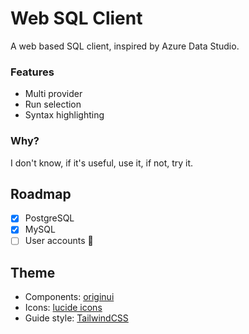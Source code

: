 # Web SQL Client

A web based SQL client, inspired by Azure Data Studio.

### Features

- Multi provider
- Run selection
- Syntax highlighting

### Why?

I don't know, if it's useful, use it, if not, try it.

## Roadmap

- [x] PostgreSQL
- [x] MySQL
- [ ] User accounts 🚧

## Theme

- Components: [originui](https://originui.com/)
- Icons: [lucide icons](https://lucide.dev/)
- Guide style: [TailwindCSS](https://tailwindcss.com/)
